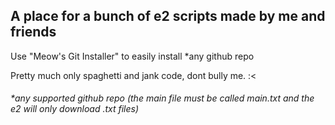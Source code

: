 ## A place for a bunch of e2 scripts made by me and friends

Use "Meow's Git Installer" to easily install *any github repo


Pretty much only spaghetti and jank code, dont bully me. :<


###### *any supported github repo (the main file must be called main.txt and the e2 will only download .txt files)

